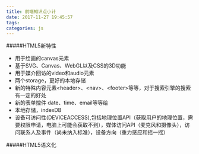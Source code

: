 ```yaml
---
title: 前端知识点小计
date: 2017-11-27 19:45:57
tags: 
categories: js
---
```


#####HTML5新特性
 * 用于绘画的canvas元素
 * 基于SVG、Canvas、WebGL以及CSS的3D功能
 * 用于媒介回访的video和audio元素
 * 两个storage，更好的本地存储
 * 新的特殊内容元素&lt;header>、&lt;nav>、&lt;footer>等等，对于搜索引擎的搜索有一定的好处
 * 新的表单控件 date、time、email等等给
 * 本地存储，indexDB
 * 设备可访问性(DEVICEACCESS),包括地理位置API（获取用户的地理位置，需要权限申请，电脑上可能会获取不到），媒体访问API（麦克风和摄像头），访问联系人及事件（尚未纳入标准），设备方向（重力感应和摇一摇）

#####HTML5语义化

<!--more-->
 